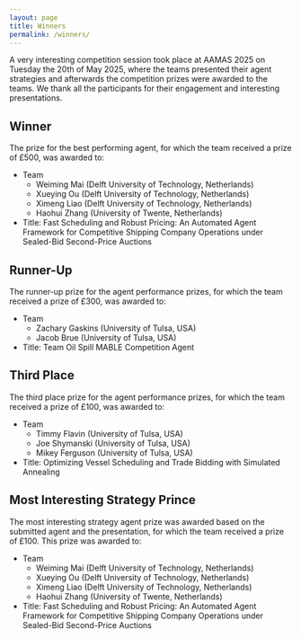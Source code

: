 ```yaml
---
layout: page
title: Winners
permalink: /winners/
---
```


A very interesting competition session took place at AAMAS 2025 on Tuesday the 20th of May 2025, where the teams presented their agent strategies and afterwards the competition prizes were awarded to the teams.
We thank all the participants for their engagement and interesting presentations.

## Winner

The prize for the best performing agent, for which the team received a prize of £500, was awarded to:

- Team
  - Weiming Mai (Delft University of Technology, Netherlands)
  - Xueying Ou (Delft University of Technology, Netherlands)
  - Ximeng Liao (Delft University of Technology, Netherlands)
  - Haohui Zhang​ (University of Twente, Netherlands)
- Title: Fast Scheduling and Robust Pricing: An Automated Agent Framework for Competitive Shipping Company Operations under Sealed-Bid Second-Price Auctions

## Runner-Up

The runner-up prize for the agent performance prizes, for which the team received a prize of £300, was awarded to:

- Team
  - Zachary Gaskins (University of Tulsa, USA)
  - Jacob Brue​ (University of Tulsa, USA)
- Title: Team Oil Spill MABLE Competition Agent

## Third Place

The third place prize for the agent performance prizes, for which the team received a prize of £100, was awarded to:

- Team
  - Timmy Flavin (University of Tulsa, USA)
  - Joe Shymanski (University of Tulsa, USA)
  - Mikey Ferguson​ (University of Tulsa, USA)
- Title: Optimizing Vessel Scheduling and Trade Bidding with Simulated Annealing

## Most Interesting Strategy Prince

The most interesting strategy agent prize was awarded based on the submitted agent and the presentation, for which the team received a prize of £100.
This prize was awarded to:

- Team
  - Weiming Mai (Delft University of Technology, Netherlands)
  - Xueying Ou (Delft University of Technology, Netherlands)
  - Ximeng Liao (Delft University of Technology, Netherlands)
  - Haohui Zhang​ (University of Twente, Netherlands)
- Title: Fast Scheduling and Robust Pricing: An Automated Agent Framework for Competitive Shipping Company Operations under Sealed-Bid Second-Price Auctions
